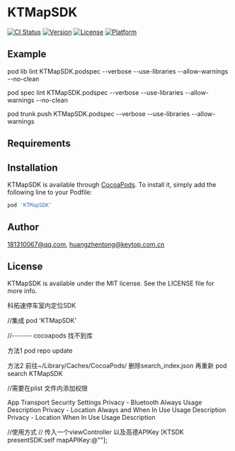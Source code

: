# KTMapSDK

[![CI Status](https://img.shields.io/travis/181310067@qq.com/KTMapSDK.svg?style=flat)](https://travis-ci.org/181310067@qq.com/KTMapSDK)
[![Version](https://img.shields.io/cocoapods/v/KTMapSDK.svg?style=flat)](https://cocoapods.org/pods/KTMapSDK)
[![License](https://img.shields.io/cocoapods/l/KTMapSDK.svg?style=flat)](https://cocoapods.org/pods/KTMapSDK)
[![Platform](https://img.shields.io/cocoapods/p/KTMapSDK.svg?style=flat)](https://cocoapods.org/pods/KTMapSDK)

## Example

pod lib lint KTMapSDK.podspec --verbose --use-libraries --allow-warnings --no-clean

pod spec lint KTMapSDK.podspec --verbose --use-libraries --allow-warnings --no-clean

pod trunk push KTMapSDK.podspec --verbose --use-libraries --allow-warnings 

## Requirements

## Installation

KTMapSDK is available through [CocoaPods](https://cocoapods.org). To install
it, simply add the following line to your Podfile:

```ruby
pod 'KTMapSDK'
```

## Author

181310067@qq.com, huangzhentong@keytop.com.cn

## License

KTMapSDK is available under the MIT license. See the LICENSE file for more info.

科拓速停车室内定位SDK

//集成
pod 'KTMapSDK'

//-------
cocoapods 找不到库

方法1
pod repo update

方法2
前往~/Library/Caches/CocoaPods/ 
删除search_index.json 
再重新 pod search KTMapSDK


//需要在plist 文件内添加权限

App Transport Security Settings 
Privacy - Bluetooth Always Usage Description
Privacy - Location Always and When In Use Usage Description
Privacy - Location When In Use Usage Description


//使用方式
// 传入一个viewController 以及高德APIKey
[KTSDK presentSDK:self mapAPIKey:@""];



